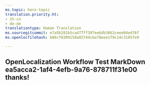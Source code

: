 ```yaml
---
ms.topic: hero-topic
translation.priority.ht:
- zh-cn
- de-de
translationtype: Human Translation
ms.sourcegitcommit: e7a5b281b5ca477ff397ee6db3662ceee04ed76f
ms.openlocfilehash: b06cf0309158a02744cba78eee1f9c14c3105fe9

---
```

## OpenLocalization Workflow Test MarkDown ea5acca2-1af4-4efb-9a76-878711f31e00 thanks!



<!--HONumber=Jul16_HO4-->


